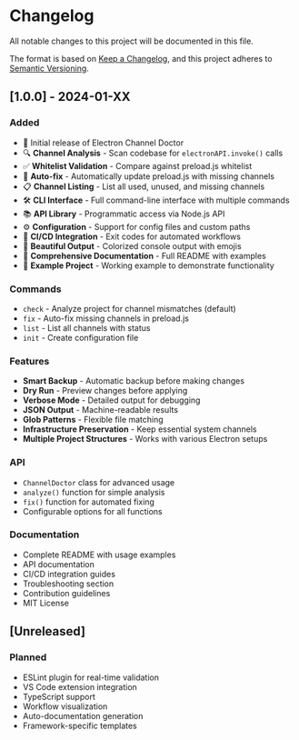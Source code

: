 # Changelog

All notable changes to this project will be documented in this file.

The format is based on [Keep a Changelog](https://keepachangelog.com/en/1.0.0/),
and this project adheres to [Semantic Versioning](https://semver.org/spec/v2.0.0.html).

## [1.0.0] - 2024-01-XX

### Added
- 🎉 Initial release of Electron Channel Doctor
- 🔍 **Channel Analysis** - Scan codebase for `electronAPI.invoke()` calls
- ✅ **Whitelist Validation** - Compare against preload.js whitelist
- 🔧 **Auto-fix** - Automatically update preload.js with missing channels
- 📋 **Channel Listing** - List all used, unused, and missing channels
- 🛠️ **CLI Interface** - Full command-line interface with multiple commands
- 📚 **API Library** - Programmatic access via Node.js API
- ⚙️ **Configuration** - Support for config files and custom paths
- 🔄 **CI/CD Integration** - Exit codes for automated workflows
- 🎨 **Beautiful Output** - Colorized console output with emojis
- 📖 **Comprehensive Documentation** - Full README with examples
- 🧪 **Example Project** - Working example to demonstrate functionality

### Commands
- `check` - Analyze project for channel mismatches (default)
- `fix` - Auto-fix missing channels in preload.js
- `list` - List all channels with status
- `init` - Create configuration file

### Features
- **Smart Backup** - Automatic backup before making changes
- **Dry Run** - Preview changes before applying
- **Verbose Mode** - Detailed output for debugging
- **JSON Output** - Machine-readable results
- **Glob Patterns** - Flexible file matching
- **Infrastructure Preservation** - Keep essential system channels
- **Multiple Project Structures** - Works with various Electron setups

### API
- `ChannelDoctor` class for advanced usage
- `analyze()` function for simple analysis
- `fix()` function for automated fixing
- Configurable options for all functions

### Documentation
- Complete README with usage examples
- API documentation
- CI/CD integration guides
- Troubleshooting section
- Contribution guidelines
- MIT License

## [Unreleased]

### Planned
- ESLint plugin for real-time validation
- VS Code extension integration
- TypeScript support
- Workflow visualization
- Auto-documentation generation
- Framework-specific templates 